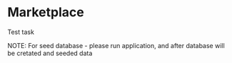 # Marketplace
Test task

NOTE: For seed database - please run application, and after database will be cretated and seeded data
